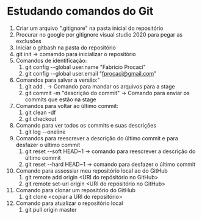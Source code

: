 # Estudando comandos do Git

1. Criar um arquivo ".gitignore" na pasta inicial do repositório
2. Procurar no google por gitignore visual studio 2020 para pegar as exclusões
3. Iniciar o gitbash na pasta do repositório
4. git init -> comamdo para inicializar o repositório
5. Comandos de identificação:
   1. git config --global user.name "Fabrício Procaci"
   2. git config --global user.email "fprocaci@gmail.com"
6. Comandos para salvar a versão:"
   1. git add . -> Comando para mandar os arquivos para a stage
   2. git commit -m "descrição do commit" -> Comando para enviar os commits que estão na stage
7. Comandos para voltar ao último commit:
   1. git clean -df
   2. git checkout
8. Comando para ver todos os commits e suas descrições
   1. git log --oneline
9. Comandos para reescrever a descrição do último commit e para desfazer o último commit
   1. git reset --soft HEAD~1 -> comando para reescrever a descrição do último commit
   2. git reset --hard HEAD~1 -> comando para desfazer o último commit
10. Comando para assossiar meu repositório local ao do GitHub
    1. git remote add origin <URI do repósitório no GitHub>
    2. git remote set-url origin <URI do repósitório no GitHub>
11. Comando para clonar um repositório do GitHub
    1. git clone <copiar a URl do repositório>
12. Comando para atualizar o repositório local
    1. git pull origin master

